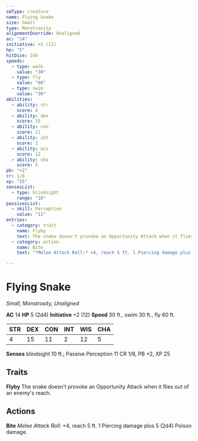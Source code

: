 ```yaml
---
smType: creature
name: Flying Snake
size: Small
type: Monstrosity
alignmentOverride: Unaligned
ac: "14"
initiative: +2 (12)
hp: "5"
hitDice: 2d4
speeds:
  - type: walk
    value: "30"
  - type: fly
    value: "60"
  - type: swim
    value: "30"
abilities:
  - ability: str
    score: 4
  - ability: dex
    score: 15
  - ability: con
    score: 11
  - ability: int
    score: 2
  - ability: wis
    score: 12
  - ability: cha
    score: 5
pb: "+2"
cr: 1/8
xp: "25"
sensesList:
  - type: blindsight
    range: "10"
passivesList:
  - skill: Perception
    value: "11"
entries:
  - category: trait
    name: Flyby
    text: The snake doesn't provoke an Opportunity Attack when it flies out of an enemy's reach.
  - category: action
    name: Bite
    text: "*Melee Attack Roll:* +4, reach 5 ft. 1 Piercing damage plus 5 (2d4) Poison damage."

---
```


# Flying Snake
*Small, Monstrosity, Unaligned*

**AC** 14
**HP** 5 (2d4)
**Initiative** +2 (12)
**Speed** 30 ft., swim 30 ft., fly 60 ft.

| STR | DEX | CON | INT | WIS | CHA |
| --- | --- | --- | --- | --- | --- |
| 4 | 15 | 11 | 2 | 12 | 5 |

**Senses** blindsight 10 ft.; Passive Perception 11
CR 1/8, PB +2, XP 25

## Traits

**Flyby**
The snake doesn't provoke an Opportunity Attack when it flies out of an enemy's reach.

## Actions

**Bite**
*Melee Attack Roll:* +4, reach 5 ft. 1 Piercing damage plus 5 (2d4) Poison damage.
